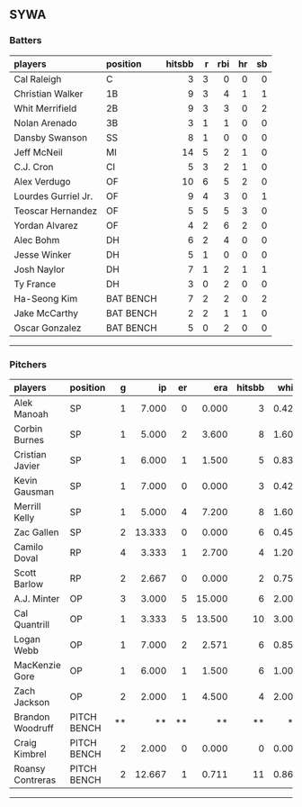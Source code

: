 ## SYWA

### Batters

 
|players             |position  | hitsbb|  r| rbi| hr| sb| 
|:-------------------|:---------|------:|--:|---:|--:|--:| 
|Cal Raleigh         |C         |      3|  3|   0|  0|  0| 
|Christian Walker    |1B        |      9|  3|   4|  1|  1| 
|Whit Merrifield     |2B        |      9|  3|   3|  0|  2| 
|Nolan Arenado       |3B        |      3|  1|   1|  0|  0| 
|Dansby Swanson      |SS        |      8|  1|   0|  0|  0| 
|Jeff McNeil         |MI        |     14|  5|   2|  1|  0| 
|C.J. Cron           |CI        |      5|  3|   2|  1|  0| 
|Alex Verdugo        |OF        |     10|  6|   5|  2|  0| 
|Lourdes Gurriel Jr. |OF        |      9|  4|   3|  0|  1| 
|Teoscar Hernandez   |OF        |      5|  5|   5|  3|  0| 
|Yordan Alvarez      |OF        |      4|  2|   6|  2|  0| 
|Alec Bohm           |DH        |      6|  2|   4|  0|  0| 
|Jesse Winker        |DH        |      5|  1|   0|  0|  0| 
|Josh Naylor         |DH        |      7|  1|   2|  1|  1| 
|Ty France           |DH        |      3|  0|   2|  0|  0| 
|Ha-Seong Kim        |BAT BENCH |      7|  2|   2|  0|  2| 
|Jake McCarthy       |BAT BENCH |      2|  2|   1|  1|  0| 
|Oscar Gonzalez      |BAT BENCH |      5|  0|   2|  0|  0| 


* * *

### Pitchers

 
|players          |position    |  g|     ip| er|    era| hitsbb|  whip| so|  w| sv| 
|:----------------|:-----------|--:|------:|--:|------:|------:|-----:|--:|--:|--:| 
|Alek Manoah      |SP          |  1|  7.000|  0|  0.000|      3| 0.429|  5|  0|  0| 
|Corbin Burnes    |SP          |  1|  5.000|  2|  3.600|      8| 1.600|  5|  0|  0| 
|Cristian Javier  |SP          |  1|  6.000|  1|  1.500|      5| 0.833| 10|  0|  0| 
|Kevin Gausman    |SP          |  1|  7.000|  0|  0.000|      3| 0.429| 11|  1|  0| 
|Merrill Kelly    |SP          |  1|  5.000|  4|  7.200|      8| 1.600|  7|  0|  0| 
|Zac Gallen       |SP          |  2| 13.333|  0|  0.000|      6| 0.450| 23|  2|  0| 
|Camilo Doval     |RP          |  4|  3.333|  1|  2.700|      4| 1.200|  4|  0|  2| 
|Scott Barlow     |RP          |  2|  2.667|  0|  0.000|      2| 0.750|  4|  0|  2| 
|A.J. Minter      |OP          |  3|  3.000|  5| 15.000|      6| 2.000|  5|  0|  1| 
|Cal Quantrill    |OP          |  1|  3.333|  5| 13.500|     10| 3.000|  2|  0|  0| 
|Logan Webb       |OP          |  1|  7.000|  2|  2.571|      6| 0.857|  8|  1|  0| 
|MacKenzie Gore   |OP          |  1|  6.000|  1|  1.500|      6| 1.000| 10|  1|  0| 
|Zach Jackson     |OP          |  2|  2.000|  1|  4.500|      4| 2.000|  3|  1|  0| 
|Brandon Woodruff |PITCH BENCH | **|     **| **|     **|     **|    **| **| **| **| 
|Craig Kimbrel    |PITCH BENCH |  2|  2.000|  0|  0.000|      0| 0.000|  3|  1|  1| 
|Roansy Contreras |PITCH BENCH |  2| 12.667|  1|  0.711|     11| 0.868| 13|  2|  0| 


* * *


